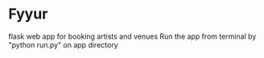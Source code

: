 # Fyyur 
flask web app for booking artists and venues
Run the app from terminal by "python run.py" on app directory
